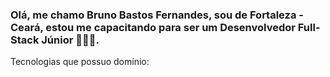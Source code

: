 ### Olá, me chamo Bruno Bastos Fernandes, sou de Fortaleza - Ceará, estou me capacitando para ser um Desenvolvedor Full-Stack Júnior 👨🏽‍💼.

Tecnologias que possuo domínio:


<!--
**brunobastosfer/brunobastosfer** is a ✨ _special_ ✨ repository because its `README.md` (this file) appears on your GitHub profile.

Here are some ideas to get you started:
<img src="/docs/logo.png" alt="My cool logo"/>
<img src="/docs/logo.png" alt="My cool logo"/>
<img src="/docs/logo.png" alt="My cool logo"/>
<img src="/docs/logo.png" alt="My cool logo"/>

- 🔭 
- 🌱 I’m currently learning ...
- 👯 I’m looking to collaborate on ...
- 🤔 I’m looking for help with ...
- 💬 Ask me about ...
- 📫 How to reach me: ...
- 😄 Pronouns: ...
- ⚡ Fun fact: ...
-->
